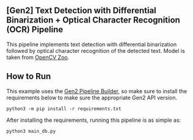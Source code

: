 ## [Gen2] Text Detection with Differential Binarization + Optical Character Recognition (OCR) Pipeline

This pipeline implements text detection with differential binarization followed by optical character recognition of the detected text. Model is taken from [OpenCV Zoo](https://github.com/opencv/opencv_zoo).

## How to Run

This example uses the [Gen2 Pipeline Builder](https://github.com/luxonis/depthai/issues/136), so make sure to install the requirements below to make sure the appropriate Gen2 API version.

`python3 -m pip install -r requirements.txt`

After installing the requirements, running this pipeline is as simple as:

`python3 main_db.py`



